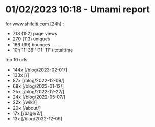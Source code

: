 # 01/02/2023 10:18 - Umami report
for www.shifeiti.com [24h] :

 - 713 (152) page views
 - 270 (113) uniques
 - 186 (69) bounces
 - 10h 11' 38'' (11' 11'') totaltime


top 10 urls:
 - 144x [/blog/2023-02-01/]
 - 133x [/]
 - 87x [/blog/2022-12-09/]
 - 68x [/blog/2023-01-12/]
 - 25x [/blog/2022-12-22/]
 - 24x [/blog/2022-05-07/]
 - 22x [/wiki/]
 - 20x [/about/]
 - 17x [/page/2/]
 - 13x [/blog/2022-12-09]


